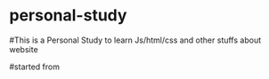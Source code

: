 # personal-study

#This is a Personal Study to learn Js/html/css and other stuffs about website

#started from